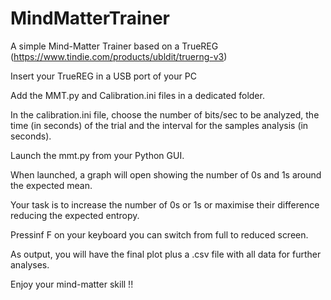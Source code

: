 # MindMatterTrainer
A simple Mind-Matter Trainer based on a TrueREG (https://www.tindie.com/products/ubldit/truerng-v3)

Insert your TrueREG in a USB port of your PC

Add the MMT.py and Calibration.ini files in a dedicated folder.

In the calibration.ini file, choose the number of bits/sec to be analyzed, the time (in seconds) of the trial and the interval for the samples analysis (in seconds).

Launch the mmt.py from your Python GUI.

When launched, a graph will open showing the number of 0s and 1s around the expected mean.

Your task is to increase the number of 0s or 1s or maximise their difference reducing the expected entropy.

Pressinf F on your keyboard you can switch from full to reduced screen.

As output, you will have the final plot plus a .csv file with all data for further analyses.

Enjoy your mind-matter skill !!
